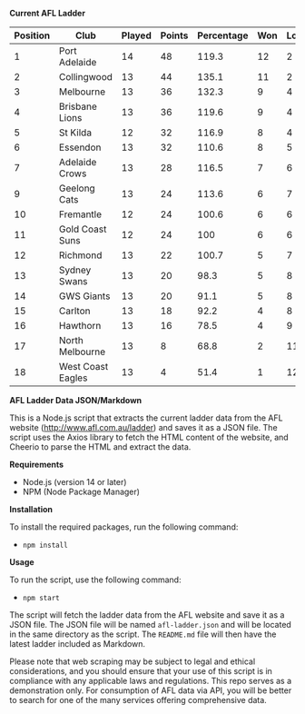 **Current AFL Ladder**

| Position | Club | Played | Points | Percentage | Won | Lost | Drawn | PF | PA |
| -------- | ---- | ------ | ------ | ---------- | --- | ---- | ----- | -- | -- |
| 1 | Port Adelaide | 14 | 48 | 119.3 | 12 | 2 | 0 | 1356 | 1137 |
| 2 | Collingwood | 13 | 44 | 135.1 | 11 | 2 | 0 | 1194 | 884 |
| 3 | Melbourne | 13 | 36 | 132.3 | 9 | 4 | 0 | 1237 | 935 |
| 4 | Brisbane Lions | 13 | 36 | 119.6 | 9 | 4 | 0 | 1251 | 1046 |
| 5 | St Kilda | 12 | 32 | 116.9 | 8 | 4 | 0 | 969 | 829 |
| 6 | Essendon | 13 | 32 | 110.6 | 8 | 5 | 0 | 1169 | 1057 |
| 7 | Adelaide Crows | 13 | 28 | 116.5 | 7 | 6 | 0 | 1238 | 1063 |
| 9 | Geelong Cats | 13 | 24 | 113.6 | 6 | 7 | 0 | 1260 | 1109 |
| 10 | Fremantle | 12 | 24 | 100.6 | 6 | 6 | 0 | 1015 | 1009 |
| 11 | Gold Coast Suns | 12 | 24 | 100 | 6 | 6 | 0 | 991 | 991 |
| 12 | Richmond | 13 | 22 | 100.7 | 5 | 7 | 1 | 1041 | 1034 |
| 13 | Sydney Swans | 13 | 20 | 98.3 | 5 | 8 | 0 | 1092 | 1111 |
| 14 | GWS Giants | 13 | 20 | 91.1 | 5 | 8 | 0 | 1091 | 1198 |
| 15 | Carlton | 13 | 18 | 92.2 | 4 | 8 | 1 | 940 | 1020 |
| 16 | Hawthorn | 13 | 16 | 78.5 | 4 | 9 | 0 | 964 | 1228 |
| 17 | North Melbourne | 13 | 8 | 68.8 | 2 | 11 | 0 | 918 | 1334 |
| 18 | West Coast Eagles | 13 | 4 | 51.4 | 1 | 12 | 0 | 796 | 1548 |

**AFL Ladder Data JSON/Markdown**

This is a Node.js script that extracts the current ladder data from the AFL website (http://www.afl.com.au/ladder) and saves it as a JSON file. The script uses the Axios library to fetch the HTML content of the website, and Cheerio to parse the HTML and extract the data.

**Requirements**

- Node.js (version 14 or later)
- NPM (Node Package Manager)

**Installation**

To install the required packages, run the following command:

 - `npm install`

**Usage**

To run the script, use the following command:

 - `npm start`

The script will fetch the ladder data from the AFL website and save it as a JSON file. The JSON file will be named `afl-ladder.json` and will be located in the same directory as the script. The `README.md` file will then have the latest ladder included as Markdown.

Please note that web scraping may be subject to legal and ethical considerations, and you should ensure that your use of this script is in compliance with any applicable laws and regulations. This repo serves as a demonstration only. For consumption of AFL data via API, you will be better to search for one of the many services offering comprehensive data.
